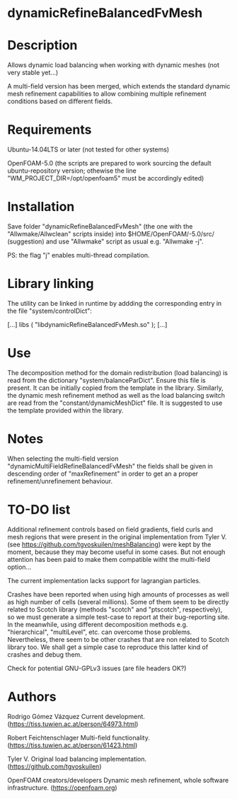 # dynamicRefineBalancedFvMesh

# Description
Allows dynamic load balancing when working with dynamic meshes (not very stable
yet...)

A multi-field version has been merged, which extends the standard dynamic mesh
refinement capabilities to allow combining multiple refinement conditions based
on different fields.

# Requirements
Ubuntu-14.04LTS or later
(not tested for other systems)

OpenFOAM-5.0
(the scripts are prepared to work sourcing the default ubuntu-repository
version; othewise the line "WM_PROJECT_DIR=/opt/openfoam5" must be accordingly
edited)

# Installation
Save folder "dynamicRefineBalancedFvMesh" (the one with the "Allwmake/Allwclean"
scripts inside) into $HOME/OpenFOAM/<username>-5.0/src/ (suggestion) and use
"Allwmake" script as usual e.g. "Allwmake -j".

PS: the flag "j" enables multi-thread compilation.

# Library linking
The utility can be linked in runtime by addding the corresponding entry in the
file "system/controlDict":

[...]
libs
(
    "libdynamicRefineBalancedFvMesh.so"
);
[...]

# Use
The decomposition method for the domain redistribution (load balancing) is read
from the dictionary "system/balanceParDict". Ensure this file is present. It can
be initially copied from the template in the library.
Similarly, the dynamic mesh refinement method as well as the load balancing
switch are read from the "constant/dynamicMeshDict" file. It is suggested to use
the template provided within the library.

# Notes
When selecting the multi-field version "dynamicMultiFieldRefineBalancedFvMesh"
the fields shall be given in descending order of "maxRefinement" in order to get
an a proper refinement/unrefinement behaviour.

# TO-DO list
Additional refinement controls based on field gradients, field curls and mesh
regions that were present in the original implementation from Tyler V. (see
https://github.com/tgvoskuilen/meshBalancing) were kept by the moment, because
they may become useful in some cases. But not enough attention has been paid to
make them compatible witht the multi-field option...

The current implementation lacks support for lagrangian particles.

Crashes have been reported when using high amounts of processes as well as high
number of cells (several millions). Some of them seem to be directly related to
Scotch library (methods "scotch" and "ptscotch", respectively), so we must
generate a simple test-case to report at their bug-reporting site. In the
meanwhile, using different decomposition methods e.g. "hierarchical",
"multiLevel", etc. can overcome those problems. Nevertheless, there seem to be
other crashes that are non related to Scotch library too. We shall get a simple
case to reproduce this latter kind of crashes and debug them.

Check for potential GNU-GPLv3 issues (are file headers OK?)


# Authors
Rodrigo Gómez Vázquez
Current development.
(https://tiss.tuwien.ac.at/person/64973.html)

Robert Feichtenschlager
Multi-field functionality.
(https://tiss.tuwien.ac.at/person/61423.html)

Tyler V.
Original load balancing implementation.
(https://github.com/tgvoskuilen)

OpenFOAM creators/developers
Dynamic mesh refinement, whole software infrastructure.
(https://openfoam.org)
